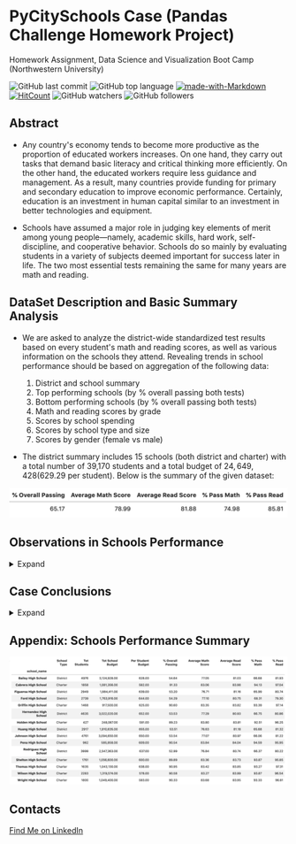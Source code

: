 # PyCitySchools Case (Pandas Challenge Homework Project)

Homework Assignment, Data Science and Visualization Boot Camp (Northwestern University)

![GitHub last commit](https://img.shields.io/github/last-commit/OlegRyzhkov2020/pandas-challenge)
![GitHub top language](https://img.shields.io/github/languages/top/OlegRyzhkov2020/pandas-challenge)
[![made-with-Markdown](https://img.shields.io/badge/Made%20with-Markdown-1f425f.svg)](http://commonmark.org)
[![HitCount](http://hits.dwyl.com/OlegRyzhkov2020/pandas-challenge.svg)](http://hits.dwyl.com/OlegRyzhkov2020/pandas-challenge)
![GitHub watchers](https://img.shields.io/github/watchers/OlegRyzhkov2020/pandas-challenge?label=Watch&style=social)
![GitHub followers](https://img.shields.io/github/followers/OlegRyzhkov2020?label=Follow&style=social)

## Abstract

* Any country's economy tends to become more productive as the proportion of educated workers increases. On one hand, they carry out tasks that demand basic literacy and critical thinking more efficiently. On the other hand, the educated workers require less guidance and management. As a result, many countries provide funding for primary and secondary education to improve economic performance. Certainly, education is an investment in human capital similar to an investment in better technologies and equipment.

* Schools have assumed a major role in judging key elements of merit among young people—namely, academic skills, hard work, self-discipline, and cooperative behavior. Schools do so mainly by evaluating students in a variety of subjects deemed important for success later in life. The two most essential tests remaining  the same for many years are math and reading.

## DataSet Description and Basic Summary Analysis

* We are asked to analyze the district-wide standardized test results based on every student's math and reading scores, as well as various information on the schools they attend. Revealing trends in school performance should be based on aggregation of the following data:
    1. District and school summary
    2. Top performing schools (by % overall passing both tests)
    3. Bottom performing schools (by % overall passing both tests)
    4. Math and reading scores by grade
    5. Scores by school spending
    6. Scores by school type and size
    7. Scores by gender (female vs male)

* The district summary includes 15 schools (both district and charter) with a total number of 39,170 students and a total budget of $24,649,428 ($629.29 per student). Below is the summary of the given dataset:

![District Summary](images/gen_summary.png)

## Observations in Schools Performance
<details>
<summary>Expand</summary>

#### Trend 1: Overall performance in reading is better over math

![Scores_chart](images/scores_chart.png)
![Performance_chart](images/performance_chart.png)

#### Trend 2: Overall performance in Charter schools is better over District schools

![Type_chart](images/type_chart.png)

#### Trend 3: Overall performance in small and medium size schools is better over large schools

![Size_chart](images/size_chart.png)

#### Trend 4: Overall performance among female students is better over male students

![Gender_table](images/gender_summary.png)

![Gender_chart](images/gender_chart.png)

</details>

## Case Conclusions
<details>
<summary>Expand</summary>

* Overall, the observed trends revealed the general tendency: students achievements in reading are better over math and charter schools students performance is better over district schools.  
* Additionally, at least two other observed trends require attention. The first is that, the overall both tests passing rate is significantly lower versus at least one test passing rate (65.17% both tests pass vs >90% at least one test). It reveals the tendency of a large number of students who passed one test and failed another one.  The second trend is the overall performance is not significantly affected by the particular school spending budget per one student.
* In 1967, on the first international comparison of educational achievement in math, the United States ranked 11 out of 12 nations. Nothing serious has changed since that time. The U.S. still ranks behind the main group of developed countries. After recent tests results were released by the Programme for International Student Assessment, or PISA , US Secretary of Education Betsy DeVos said "The bottom line is there has not been a single study that shows American education is improving enough," DeVos said in a statement. "Scores have flatlined for a decade. Worse yet, scores for our most vulnerable students continue to decline. We are being outpaced not only by our global competitors like China and Russia, but also by countries like Estonia, Finland and Canada."
* It brings us to a final conclusion. The family factor plays a significant role in student's performance. Unfortunately, the inequality in parent's wealth and status is still remaining a big barrier in obtaining a quality primary education in the US. Not only family provides finance for private school and additional tutoring but also guidance and support beyond school. A founding ideal of American democracy is that merit, not accident of birth, should determine individuals’ income and social status. To improve overall performance across US schools requires extra attention and resources at the federal level.

</details>

## Appendix: Schools Performance Summary

![PyCitySchools Summary](images/schools_chart.png)

## Contacts
[Find Me on
LinkedIn](https://www.linkedin.com/in/oleg-n-ryzhkov/)
